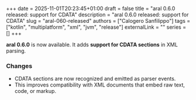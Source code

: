 +++
date = 2025-11-01T20:23:45+01:00
draft = false
title = "aral 0.6.0 released: support for CDATA"
description = "aral 0.6.0 released: support for CDATA"
slug = "aral-060-released"
authors = ["Calogero Sanfilippo"]
tags = ["kotlin", "multiplatform", "xml", "jvm", "release"]
externalLink = ""
series = []
+++

**aral 0.6.0** is now available. It adds **support for CDATA sections** in XML parsing.

### Changes
- CDATA sections are now recognized and emitted as parser events.
- This improves compatibility with XML documents that embed raw text, code, or markup.